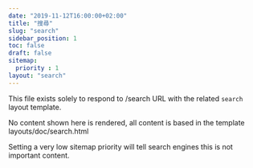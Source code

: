 ```yaml
---
date: "2019-11-12T16:00:00+02:00"
title: "搜尋"
slug: "search"
sidebar_position: 1
toc: false
draft: false
sitemap:
  priority : 1
layout: "search"
---
```


This file exists solely to respond to /search URL with the related `search` layout template.

No content shown here is rendered, all content is based in the template layouts/doc/search.html

Setting a very low sitemap priority will tell search engines this is not important content.
